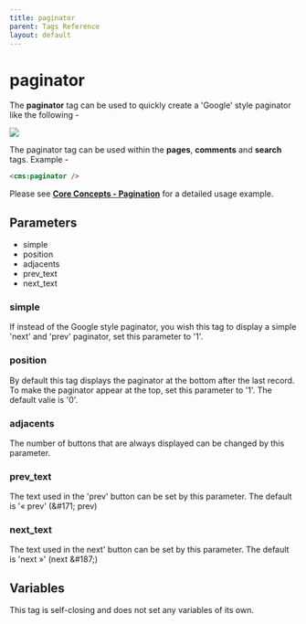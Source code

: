 ```yaml
---
title: paginator
parent: Tags Reference
layout: default
---
```


# paginator

The **paginator** tag can be used to quickly create a 'Google' style paginator like the following -

![](../../assets/img/contents/paginator.png)

The paginator tag can be used within the **pages**, **comments** and **search** tags. Example -

```html
<cms:paginator />
```

Please see [**Core Concepts - Pagination**](../../concepts/pagination.html) for a detailed usage example.

## Parameters

*   simple
*   position
*   adjacents
*   prev\_text
*   next\_text

### simple

If instead of the Google style paginator, you wish this tag to display a simple 'next' and 'prev' paginator, set this parameter to '1'.

### position

By default this tag displays the paginator at the bottom after the last record. To make the paginator appear at the top, set this parameter to '1'. The default valie is '0'.

### adjacents

The number of buttons that are always displayed can be changed by this parameter.

### prev_text

The text used in the 'prev' button can be set by this parameter. The default is '« prev' (&amp;#171; prev)

### next_text

The text used in the next' button can be set by this parameter. The default is 'next »' (next &amp;#187;)

## Variables

This tag is self-closing and does not set any variables of its own.
